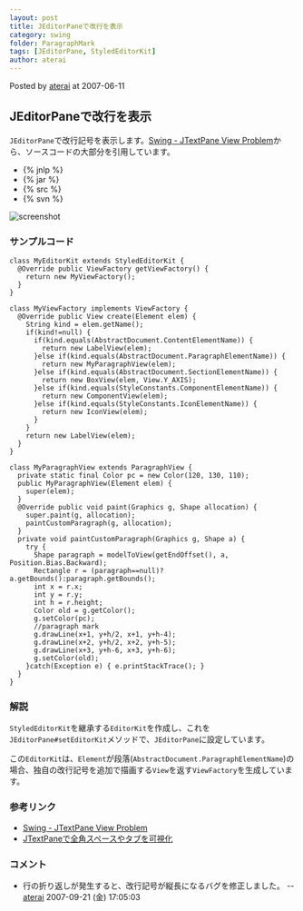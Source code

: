 ```yaml
---
layout: post
title: JEditorPaneで改行を表示
category: swing
folder: ParagraphMark
tags: [JEditorPane, StyledEditorKit]
author: aterai
---
```


Posted by [aterai](http://terai.xrea.jp/aterai.html) at 2007-06-11

## JEditorPaneで改行を表示
`JEditorPane`で改行記号を表示します。[Swing - JTextPane View Problem](https://forums.oracle.com/thread/1374478)から、ソースコードの大部分を引用しています。

- {% jnlp %}
- {% jar %}
- {% src %}
- {% svn %}

<!-- dummy comment line for breaking list -->

![screenshot](https://lh3.ggpht.com/_9Z4BYR88imo/TQTQ3cf9HLI/AAAAAAAAAgQ/gIbt2d-Hz7k/s800/ParagraphMark.png)

### サンプルコード
<pre class="prettyprint"><code>class MyEditorKit extends StyledEditorKit {
  @Override public ViewFactory getViewFactory() {
    return new MyViewFactory();
  }
}

class MyViewFactory implements ViewFactory {
  @Override public View create(Element elem) {
    String kind = elem.getName();
    if(kind!=null) {
      if(kind.equals(AbstractDocument.ContentElementName)) {
        return new LabelView(elem);
      }else if(kind.equals(AbstractDocument.ParagraphElementName)) {
        return new MyParagraphView(elem);
      }else if(kind.equals(AbstractDocument.SectionElementName)) {
        return new BoxView(elem, View.Y_AXIS);
      }else if(kind.equals(StyleConstants.ComponentElementName)) {
        return new ComponentView(elem);
      }else if(kind.equals(StyleConstants.IconElementName)) {
        return new IconView(elem);
      }
    }
    return new LabelView(elem);
  }
}

class MyParagraphView extends ParagraphView {
  private static final Color pc = new Color(120, 130, 110);
  public MyParagraphView(Element elem) {
    super(elem);
  }
  @Override public void paint(Graphics g, Shape allocation) {
    super.paint(g, allocation);
    paintCustomParagraph(g, allocation);
  }
  private void paintCustomParagraph(Graphics g, Shape a) {
    try {
      Shape paragraph = modelToView(getEndOffset(), a, Position.Bias.Backward);
      Rectangle r = (paragraph==null)?a.getBounds():paragraph.getBounds();
      int x = r.x;
      int y = r.y;
      int h = r.height;
      Color old = g.getColor();
      g.setColor(pc);
      //paragraph mark
      g.drawLine(x+1, y+h/2, x+1, y+h-4);
      g.drawLine(x+2, y+h/2, x+2, y+h-5);
      g.drawLine(x+3, y+h-6, x+3, y+h-6);
      g.setColor(old);
    }catch(Exception e) { e.printStackTrace(); }
  }
}
</code></pre>

### 解説
`StyledEditorKit`を継承する`EditorKit`を作成し、これを`JEditorPane#setEditorKit`メソッドで、`JEditorPane`に設定しています。

この`EditorKit`は、`Element`が段落(`AbstractDocument.ParagraphElementName`)の場合、独自の改行記号を追加で描画する`View`を返す`ViewFactory`を生成しています。

### 参考リンク
- [Swing - JTextPane View Problem](https://forums.oracle.com/thread/1374478)
- [JTextPaneで全角スペースやタブを可視化](http://terai.xrea.jp/Swing/WhitespaceMark.html)

<!-- dummy comment line for breaking list -->

### コメント
- 行の折り返しが発生すると、改行記号が縦長になるバグを修正しました。 -- [aterai](http://terai.xrea.jp/aterai.html) 2007-09-21 (金) 17:05:03

<!-- dummy comment line for breaking list -->

